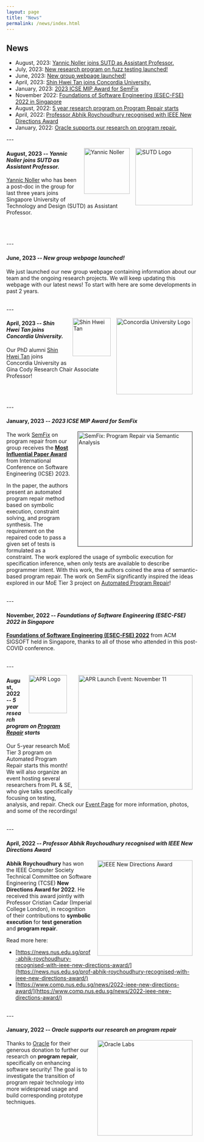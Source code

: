 ```yaml
---
layout: page
title: "News"
permalink: /news/index.html
---
```


## News

* August, 2023: <a href="#august-2023">Yannic Noller joins SUTD as Assistant Professor.</a>
* July, 2023: <a href="/fuzzing/news/#july-2023">New research program on fuzz testing launched!</a>
* June, 2023: <a href="#june-2023">New group webpage launched!</a>
* April, 2023: <a href="#april-2023">Shin Hwei Tan joins Concordia University.</a> 
* January, 2023: <a href="#january-2023">2023 ICSE MIP Award for SemFix</a>
* November 2022:  <a href="#november-2022">Foundations of Software Engineering (ESEC-FSE) 2022 in Singapore</a>
* August, 2022: <a href="#august-2022">5 year research program on Program Repair starts</a>
* April, 2022: <a href="#april-2022">Professor Abhik Roychoudhury recognised with IEEE New Directions Award</a>
* January, 2022: <a href="#january-2022">Oracle supports our research on program repair.</a>


<div id='august-2023'/>
---
<br>

<a href="https://www.sutd.edu.sg"><img src="{{ 'images/news/sutd_logo.jpg' | relative_url }}" width="150" alt="SUTD Logo" style="float:right; margin: 0px 15px 15px 0px;" /></a>

<a href="https://yannicnoller.github.io/"><img src="{{ 'images/news/yannic.jpeg' | relative_url }}" width="120" alt="Yannic Noller" style="float:right; margin: 0px 15px 15px 15px;" /></a>


#### August, 2023 -- *Yannic Noller joins SUTD as Assistant Professor.*

<a href = "https://yannicnoller.github.io/">Yannic Noller</a> who has been a post-doc in the group for last three years joins Singapore University of Technology and Design (SUTD) as Assistant Professor.

<br>
<br>
<br>

<div id='june-2023'/>
---
<br>


#### June, 2023 -- *New group webpage launched!*

We just launched our new group webpage containing information about our team and the ongoing research projects. We will keep updating this webpage with our latest news! To start with here are some developments in past 2 years.


<br>

<div id='april-2023'/>
---
<br>

<a href="https://www.concordia.ca"><img src="{{ 'images/news/concordia-logo.jpg' | relative_url }}" width="200" alt="Concordia University Logo" style="float:right; margin: 0px 15px 15px 0px;" /></a>

<a href="https://shinhwei.com"><img src="{{ 'images/news/shinhwei-studio.jpg' | relative_url }}" width="100" alt="Shin Hwei Tan" style="float:right; margin: 0px 15px 15px 15px;" /></a>

#### April, 2023 -- *Shin Hwei Tan joins Concordia University.*

Our PhD alumni <a href="https://shinhwei.com">Shin Hwei Tan<a> joins Concordia University as Gina Cody Research Chair Associate Professor!

<br>
<br>
<br>

<div id='january-2023'/>
---
<br>

#### January, 2023 -- *2023 ICSE MIP Award for SemFix*

<a href="https://abhikrc.com/pdf/ICSE13-SEMFIX.pdf"><img src="{{ 'images/news/semfix.png' | relative_url }}" width="300" alt="SemFix: Program Repair via Semantic Analysis" style="float:right; margin: 0px 15px 15px 15px; border: 1px solid #555;" /></a>

The work <a href="https://abhikrc.com/pdf/ICSE13-SEMFIX.pdf">SemFix</a> on program repair from our group receives the <a href="https://www.sigsoft.org/awards/icseMIPAward.html"><b>Most Influential Paper Award</b></a> from International Conference on Software Engineering (ICSE) 2023.

In the paper, the authors present an automated program repair method based on symbolic execution, constraint solving, and program synthesis. The requirement on the repaired code to pass a given set of tests is formulated as a constraint. 
The work explored the usage of symbolic execution for specification inference, when only tests are available to describe programmer intent. With this work, the authors coined the area of semantic-based program repair. The work on SemFix significantly inspired the ideas explored in our MoE Tier 3 project on <a href="https://nus-apr.github.io">Automated Program Repair</a>!


<br>

<div id='november-2022'/>
---
<br>

#### November, 2022 -- *Foundations of Software Engineering (ESEC-FSE) 2022 in Singapore*

<a href="https://2022.esec-fse.org/"><b>Foundations of Software Engineering (ESEC-FSE) 2022</b></a> from ACM SIGSOFT held in Singapore, thanks to all of those who attended in this post-COVID conference.


<br>

<div id='august-2022'/>
---
<br>

<a href="/launch-event"><img src="{{ 'images/news/launch-banner.jpeg' | relative_url }}" width="300" alt="APR Launch Event: November 11" style="float:right; margin: 0px 15px 15px 15px;" /></a>

<a href="/images/apr_logo.jpg"><img src="{{ 'images/apr_logo_transparent.png' | relative_url }}" width="100" alt="APR Logo" style="float:right; margin: 0px 15px 15px 15px;" /></a>

#### August, 2022 -- *5 year research program on <a href="https://nus-apr.github.io">Program Repair</a> starts*

Our 5-year research MoE Tier 3 program on Automated Program Repair starts this month! We will also organize an event hosting several researchers from PL & SE, who give talks specifically focusing on testing, analysis, and repair. Check our [Event Page](https://nus-apr.github.io/launch-event/) for more information, photos, and some of the recordings!


<br>

<div id='april-2022'/>
---
<br>

#### April, 2022 -- *Professor Abhik Roychoudhury recognised with IEEE New Directions Award*
<a href="https://www.comp.nus.edu.sg/news/2022-ieee-new-directions-award/"><img src="{{ '/images/news/20220404_Abhik__Cristian_IEEE_NDA.jpg' | relative_url }}" width="250" alt="IEEE New Directions Award" style="float:right; margin: 0px 15px 15px 15px;" /></a>

**Abhik Roychoudhury** has won the IEEE Computer Society Technical Committee on Software Engineering (TCSE) **New Directions Award for 2022**. He received this award jointly with Professor Cristian Cadar (Imperial College London), in recognition of their contributions to **symbolic execution** for **test generation** and **program repair**.

Read more here:

* [https://news.nus.edu.sg/prof-abhik-roychoudhury-recognised-with-ieee-new-directions-award/](https://news.nus.edu.sg/prof-abhik-roychoudhury-recognised-with-ieee-new-directions-award/)
* [https://www.comp.nus.edu.sg/news/2022-ieee-new-directions-award/](https://www.comp.nus.edu.sg/news/2022-ieee-new-directions-award/)


<br>

<div id='january-2022'/>
---
<br>

#### January, 2022 -- *Oracle supports our research on program repair*
<a href="https://labs.oracle.com/pls/apex/r/labs/labs/intro"><img src="{{ '/images/news/oraclelabs.png' | relative_url }}" width="250" alt="Oracle Labs" style="float:right; margin: 0px 15px 15px 15px;" /></a>

Thanks to <a href="https://labs.oracle.com/pls/apex/r/labs/labs/intro">Oracle</a> for their generous donation to further our research on **program repair**, specifically on enhancing software security! The goal is to investigate the transition of program repair technology into more widespread usage and build corresponding prototype techniques.


